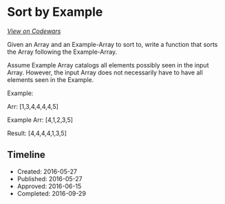 # Sort by Example
[*View on Codewars*](https://www.codewars.com/kata/sort-by-example)

Given an Array and an Example-Array to sort to, write a function that sorts the Array following the Example-Array.

Assume Example Array catalogs all elements possibly seen in the input Array. However, the input Array does not necessarily have to have all elements seen in the Example.

Example:

Arr:
[1,3,4,4,4,4,5]

Example Arr:
[4,1,2,3,5]

Result:
[4,4,4,4,1,3,5]

## Timeline
- Created: 2016-05-27
- Published: 2016-05-27
- Approved: 2016-06-15
- Completed: 2016-09-29
